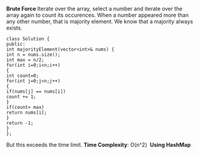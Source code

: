 **Brute Force**
Iterate over the array, select a number and iterate over the array again to count its occurences.
When a number appeared more than any other number, that is majority element.
We know that a majority always exists.
```
class Solution {
public:
int majorityElement(vector<int>& nums) {
int n = nums.size();
int max = n/2;
for(int i=0;i<n;i++)
{
int count=0;
for(int j=0;j<n;j++)
{
if(nums[j] == nums[i])
count += 1;
}
if(count> max)
return nums[i];
}
return -1;
}
};
```
But this exceeds the time limit.
**Time Complexity**: O(n^2)
​
**Using HashMap**
​
​
